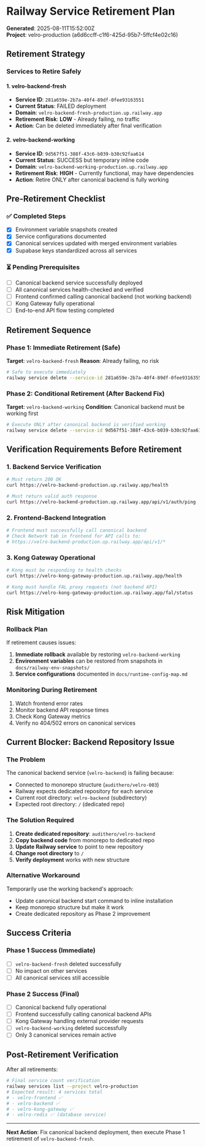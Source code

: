 # Railway Service Retirement Plan

**Generated**: 2025-08-11T15:52:00Z  
**Project**: velro-production (a6d6ccff-c1f6-425d-95b7-5ffcf4e02c16)

## Retirement Strategy

### Services to Retire Safely

#### 1. velro-backend-fresh
- **Service ID**: `281a659e-2b7a-40f4-89df-0fee93163551`
- **Current Status**: FAILED deployment
- **Domain**: `velro-backend-fresh-production.up.railway.app`
- **Retirement Risk**: **LOW** - Already failing, no traffic
- **Action**: Can be deleted immediately after final verification

#### 2. velro-backend-working  
- **Service ID**: `9d567f51-388f-43c6-b039-b30c92faa614`
- **Current Status**: SUCCESS but temporary inline code
- **Domain**: `velro-backend-working-production.up.railway.app`
- **Retirement Risk**: **HIGH** - Currently functional, may have dependencies
- **Action**: Retire ONLY after canonical backend is fully working

## Pre-Retirement Checklist

### ✅ Completed Steps
- [x] Environment variable snapshots created
- [x] Service configurations documented
- [x] Canonical services updated with merged environment variables
- [x] Supabase keys standardized across all services

### ⏳ Pending Prerequisites  
- [ ] Canonical backend service successfully deployed
- [ ] All canonical services health-checked and verified
- [ ] Frontend confirmed calling canonical backend (not working backend)
- [ ] Kong Gateway fully operational
- [ ] End-to-end API flow testing completed

## Retirement Sequence

### Phase 1: Immediate Retirement (Safe)
**Target**: `velro-backend-fresh` 
**Reason**: Already failing, no risk

```bash
# Safe to execute immediately
railway service delete --service-id 281a659e-2b7a-40f4-89df-0fee93163551
```

### Phase 2: Conditional Retirement (After Backend Fix)
**Target**: `velro-backend-working`
**Condition**: Canonical backend must be working first

```bash
# Execute ONLY after canonical backend is verified working
railway service delete --service-id 9d567f51-388f-43c6-b039-b30c92faa614
```

## Verification Requirements Before Retirement

### 1. Backend Service Verification
```bash
# Must return 200 OK
curl https://velro-backend-production.up.railway.app/health

# Must return valid auth response  
curl https://velro-backend-production.up.railway.app/api/v1/auth/ping
```

### 2. Frontend-Backend Integration
```bash
# Frontend must successfully call canonical backend
# Check Network tab in frontend for API calls to:
# https://velro-backend-production.up.railway.app/api/v1/*
```

### 3. Kong Gateway Operational
```bash
# Kong must be responding to health checks
curl https://velro-kong-gateway-production.up.railway.app/health

# Kong must handle FAL proxy requests (not backend API)
curl https://velro-kong-gateway-production.up.railway.app/fal/status
```

## Risk Mitigation

### Rollback Plan
If retirement causes issues:

1. **Immediate rollback** available by restoring `velro-backend-working`
2. **Environment variables** can be restored from snapshots in `docs/railway-env-snapshots/`
3. **Service configurations** documented in `docs/runtime-config-map.md`

### Monitoring During Retirement
1. Watch frontend error rates
2. Monitor backend API response times  
3. Check Kong Gateway metrics
4. Verify no 404/502 errors on canonical services

## Current Blocker: Backend Repository Issue

### The Problem
The canonical backend service (`velro-backend`) is failing because:
- Connected to monorepo structure (`audithero/velro-003`)  
- Railway expects dedicated repository for each service
- Current root directory: `velro-backend` (subdirectory)
- Expected root directory: `/` (dedicated repo)

### The Solution Required
1. **Create dedicated repository**: `audithero/velro-backend`
2. **Copy backend code** from monorepo to dedicated repo
3. **Update Railway service** to point to new repository
4. **Change root directory** to `/`
5. **Verify deployment** works with new structure

### Alternative Workaround
Temporarily use the working backend's approach:
- Update canonical backend start command to inline installation
- Keep monorepo structure but make it work
- Create dedicated repository as Phase 2 improvement

## Success Criteria

### Phase 1 Success (Immediate)
- [ ] `velro-backend-fresh` deleted successfully
- [ ] No impact on other services
- [ ] All canonical services still accessible

### Phase 2 Success (Final)  
- [ ] Canonical backend fully operational
- [ ] Frontend successfully calling canonical backend APIs
- [ ] Kong Gateway handling external provider requests
- [ ] `velro-backend-working` deleted successfully
- [ ] Only 3 canonical services remain active

## Post-Retirement Verification

After all retirements:
```bash
# Final service count verification
railway services list --project velro-production
# Expected result: 4 services total
# - velro-frontend ✅
# - velro-backend ✅  
# - velro-kong-gateway ✅
# - velro-redis ✅ (database service)
```

---

**Next Action**: Fix canonical backend deployment, then execute Phase 1 retirement of `velro-backend-fresh`.
